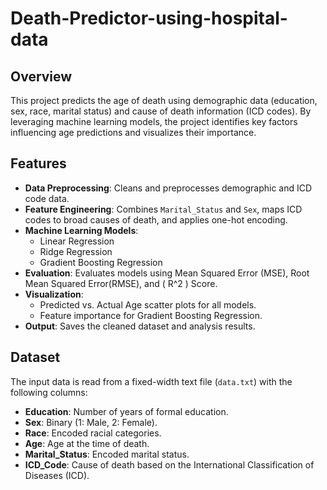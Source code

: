 # Death-Predictor-using-hospital-data

## Overview
This project predicts the age of death using demographic data (education, sex, race, marital status) and cause of death information (ICD codes). By leveraging machine learning models, the project identifies key factors influencing age predictions and visualizes their importance.

## Features
- **Data Preprocessing**: Cleans and preprocesses demographic and ICD code data.
- **Feature Engineering**: Combines `Marital_Status` and `Sex`, maps ICD codes to broad causes of death, and applies one-hot encoding.
- **Machine Learning Models**:
  - Linear Regression
  - Ridge Regression
  - Gradient Boosting Regression
- **Evaluation**: Evaluates models using Mean Squared Error (MSE), Root Mean Squared Error(RMSE), and \( R^2 \) Score.
- **Visualization**:
  - Predicted vs. Actual Age scatter plots for all models.
  - Feature importance for Gradient Boosting Regression.
- **Output**: Saves the cleaned dataset and analysis results.

## Dataset
The input data is read from a fixed-width text file (`data.txt`) with the following columns:
- **Education**: Number of years of formal education.
- **Sex**: Binary (1: Male, 2: Female).
- **Race**: Encoded racial categories.
- **Age**: Age at the time of death.
- **Marital_Status**: Encoded marital status.
- **ICD_Code**: Cause of death based on the International Classification of Diseases (ICD).

